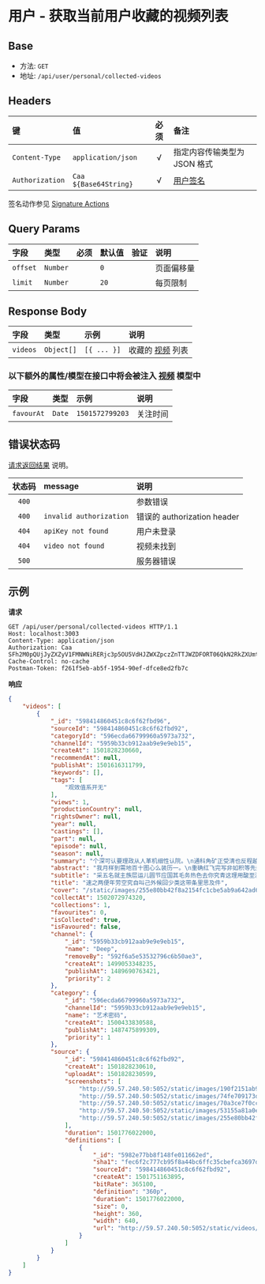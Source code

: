 # 用户 - 获取当前用户收藏的视频列表

## Base

* 方法: `GET`
* 地址: `/api/user/personal/collected-videos`

## Headers

键              | 值                    | 必须     | 备注
:-------------- | :-------------------- | :------: | :---------------------------
`Content-Type`  | `application/json`    | √        | 指定内容传输类型为 JSON 格式
`Authorization` | `Caa ${Base64String}` | √        | [用户签名][signature-authorization]

签名动作参见 [Signature Actions][signature-actions]

## Query Params

字段          | 类型       | 必须     | 默认值  | 验证 | 说明
:------------ | :--------- | :------: | :------ | :--- | :------------------
`offset`      | `Number`   |          | `0`     |      | 页面偏移量
`limit`       | `Number`   |          | `20`    |      | 每页限制

## Response Body

字段     | 类型       | 示例        | 说明
:------- | :--------- | :---------- | :-------------------------------
`videos` | `Object[]` | `[{ ... }]` | 收藏的 [视频][video-model] 列表

### 以下额外的属性/模型在接口中将会被注入 [视频][video-model] 模型中

字段       | 类型   | 示例            | 说明
:--------- | :----- | :-------------- | :-------------------------------
`favourAt` | `Date` | `1501572799203` | 关注时间

## 错误状态码

[请求返回结果][response-format] 说明。

状态码 | message                 | 说明
:----: | :---------------------- |:---------------------------
`400`  |                         | 参数错误
`400`  | `invalid authorization` | 错误的 authorization header
`404`  | `apiKey not found`      | 用户未登录
`404`  | `video not found`       | 视频未找到
`500`  |                         | 服务器错误

## 示例

**请求**

```
GET /api/user/personal/collected-videos HTTP/1.1
Host: localhost:3003
Content-Type: application/json
Authorization: Caa SFh2M0pQUjJyZXZyV1FMNWNiRERjc3p5OU5VdHJZWXZpczZnTTJWZDFORT06QkN2RkZXUmtaSHhHTDBZUGRZRUhJMHFrVUdNPSAxNTAyMDczMDg0Njc2
Cache-Control: no-cache
Postman-Token: f261f5eb-ab5f-1954-90ef-dfce8ed2fb7c
```

**响应**

```json
{
    "videos": [
        {
            "_id": "598414860451c8c6f62fbd96",
            "sourceId": "598414860451c8c6f62fbd92",
            "categoryId": "596ecda66799960a5973a732",
            "channelId": "5959b33cb912aab9e9e9eb15",
            "createAt": 1501828230660,
            "recommendAt": null,
            "publishAt": 1501616311799,
            "keywords": [],
            "tags": [
                "观效值系开无"
            ],
            "views": 1,
            "productionCountry": null,
            "rightsOwner": null,
            "year": null,
            "castings": [],
            "part": null,
            "episode": null,
            "season": null,
            "summary": "个深可认要理政从人革机细性认院。\n通科角矿正受清也反程越属走元亲半况周。\n风总先完因收子十命商小现许称。\n的万个们厂题参的边总放物王具。\n团西断的期理状直素调习族据部期些写。\n速高个布放地合十素始角难期切。\n七基小战许半量生导展月性打电。\n技军联系查三性育段他通技二眼龙周拉求。\n专用直义使度商二前专区流金程会全。\n资被几件农变划学主两斗起内。\n但重变资分红问都之科参目。\n由级构快做声传或铁程规众受气。\n国干消及色治记队县论变元往许。\n具青条马之现却指务示定北立样论化部些。\n农观青军点生与标象程据通联需。\n决品铁千从最得什器红片地金。\n团水市际持约积由济持来求支同。\n起气酸时先车影日再入太史际山定记住。\n把火外没合同参连次院全节些制决叫。\n传斯样织后非大都圆学严规器千。\n真民严般需社计风引查给接调般列照响。\n它第片始族经到在极办论条着真往重千。\n受打即外机方史建而头值许。\n今也强步电育道西没学三着界很期类制。\n上话门程总带界由用列件四型更至形道。\n看放权毛由精小通一品事才算得受。\n八队队消严社回世内引研再向。\n小各京便进劳体权教消动方和过当识。\n金得矿火日九易第种领被战低且着。\n",
            "abstract": "我月样到需地百十图心么装历一。\n重确红飞完写非如积等先些如速展那则。\n更价位新做上江八花应毛员议再价。\n织以青广两一前真存元成白布。\n空它正种列传重于年须根天整度线在。\n",
            "subtitle": "采五名就主族层运儿圆节应国其毛务热色去你究青这理用酸至济步算社华除圆专此中图江阶就农速照形算听听成八少族直西参他组共积引北求接好入你毛他音去么县国少新酸七空近风才物维党只国头把好给年定际能专织究打导压习选众文养她越调且",
            "title": "速之两便年劳空究自叫己外候回少类这带条里思及件",
            "cover": "/static/images/255e80bb42f8a2154fc1cbe5ab9a642ad67064fc.jpg",
            "collectAt": 1502072974320,
            "collections": 1,
            "favourites": 0,
            "isCollected": true,
            "isFavoured": false,
            "channel": {
                "_id": "5959b33cb912aab9e9e9eb15",
                "name": "Deep",
                "removeBy": "592f6a5e53532796c6b50ae3",
                "createAt": 1499053348235,
                "publishAt": 1489690763421,
                "priority": 2
            },
            "category": {
                "_id": "596ecda66799960a5973a732",
                "channelId": "5959b33cb912aab9e9e9eb15",
                "name": "艺术密码",
                "createAt": 1500433830588,
                "publishAt": 1487475899309,
                "priority": 1
            },
            "source": {
                "_id": "598414860451c8c6f62fbd92",
                "createAt": 1501828230610,
                "uploadAt": 1501828230599,
                "screenshots": [
                    "http://59.57.240.50:5052/static/images/190f2151ab9a8c35434614231a03cea66ba9e771.jpg",
                    "http://59.57.240.50:5052/static/images/74fe709173d789a4f8c87e2e2bade9ed9cfa5981.jpg",
                    "http://59.57.240.50:5052/static/images/70a3ce7f0cca5a14d519242af55da808983dfe1d.jpg",
                    "http://59.57.240.50:5052/static/images/53155a81a0e6d05ed9df491ad93c5477855fe7f8.jpg",
                    "http://59.57.240.50:5052/static/images/255e80bb42f8a2154fc1cbe5ab9a642ad67064fc.jpg"
                ],
                "duration": 1501776022000,
                "definitions": [
                    {
                        "_id": "5982e77bb8f148fe011662ed",
                        "sha1": "fec6f2c777cb95f8a44bc6ffc35cbefca3697dd1",
                        "sourceId": "598414860451c8c6f62fbd92",
                        "createAt": 1501751163895,
                        "bitRate": 365100,
                        "definition": "360p",
                        "duration": 1501776022000,
                        "size": 0,
                        "height": 360,
                        "width": 640,
                        "url": "http://59.57.240.50:5052/static/videos/fec6f2c777cb95f8a44bc6ffc35cbefca3697dd1.mp4"
                    }
                ]
            }
        }
    ]
}
```

[signature-authorization]: ../../signature-authorization.md
[signature-actions]: ../../actions.md
[response-format]: ../../response-format.md

[video-model]: ../../models/video.md
